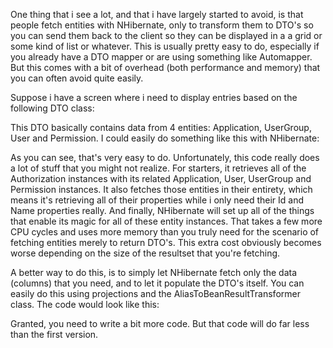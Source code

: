 One thing that i see a lot, and that i have largely started to avoid, is that people fetch entities with NHibernate, only to transform them to DTO's so you can send them back to the client so they can be displayed in a a grid or some kind of list or whatever.  This is usually pretty easy to do, especially if you already have a DTO mapper or are using something like Automapper.  But this comes with a bit of overhead (both performance and memory) that you can often avoid quite easily.

Suppose i have a screen where i need to display entries based on the following DTO class:

<script src="https://gist.github.com/3728197.js?file=s1.cs"></script>

This DTO basically contains data from 4 entities: Application, UserGroup, User and Permission.  I could easily do something like this with NHibernate:

<script src="https://gist.github.com/3728197.js?file=s2.cs"></script>

As you can see, that's very easy to do.  Unfortunately, this code really does a lot of stuff that you might not realize.  For starters, it retrieves all of the Authorization instances with its related Application, User, UserGroup and Permission instances.  It also fetches those entities in their entirety, which means it's retrieving all of their properties while i only need their Id and Name properties really.  And finally, NHibernate will set up all of the things that enable its magic for all of these entity instances.  That takes a few more CPU cycles and uses more memory than you truly need for the scenario of fetching entities merely to return DTO's.  This extra cost obviously becomes worse depending on the size of the resultset that you're fetching.

A better way to do this, is to simply let NHibernate fetch only the data (columns) that you need, and to let it populate the DTO's itself.  You can easily do this using projections and the AliasToBeanResultTransformer class.  The code would look like this:

<script src="https://gist.github.com/3728197.js?file=s3.cs"></script>

Granted, you need to write a bit more code.  But that code will do far less than the first version.